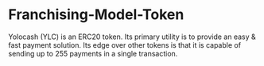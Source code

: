 # Franchising-Model-Token
Yolocash (YLC) is an ERC20 token. Its primary utility is to provide an easy &amp; fast payment solution. Its edge over other tokens is that it is capable of sending up to 255 payments in a single transaction.
